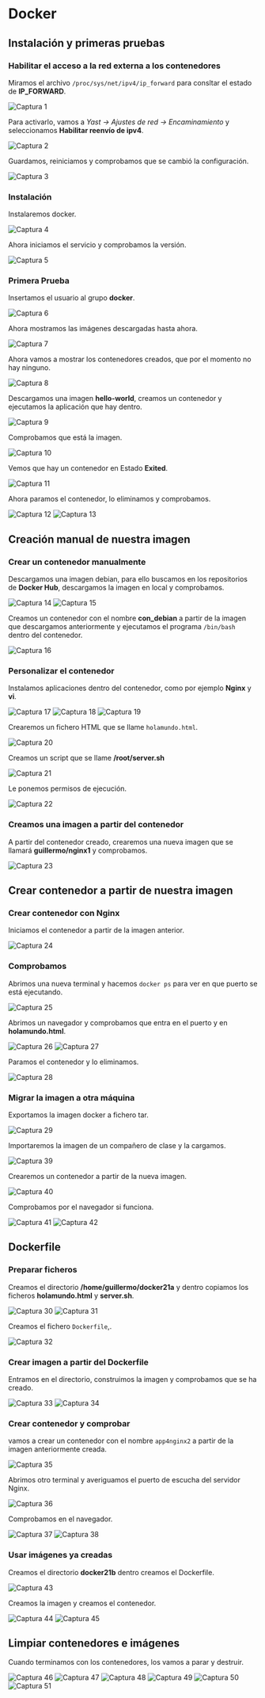 # Docker
## Instalación y primeras pruebas
### Habilitar el acceso a la red externa a los contenedores
Miramos el archivo `/proc/sys/net/ipv4/ip_forward` para consltar el estado de __IP_FORWARD__.

![Captura 1](img/1.png)

Para activarlo, vamos a _Yast -> Ajustes de red -> Encaminamiento_ y seleccionamos __Habilitar reenvío de ipv4__.

![Captura 2](img/2.png)

Guardamos, reiniciamos y comprobamos que se cambió la configuración.

![Captura 3](img/3.png)

### Instalación
Instalaremos docker.

![Captura 4](img/4.png)

Ahora iniciamos el servicio y comprobamos la versión.

![Captura 5](img/5.png)

### Primera Prueba
Insertamos el usuario al grupo __docker__.

![Captura 6](img/6.png)

Ahora mostramos las imágenes descargadas hasta ahora.

![Captura 7](img/7.png)

Ahora vamos a mostrar los contenedores creados, que por el momento no hay ninguno.

![Captura 8](img/8.png)

Descargamos una imagen __hello-world__, creamos un contenedor y ejecutamos la aplicación que hay dentro.

![Captura 9](img/9.png)

Comprobamos que está la imagen.

![Captura 10](img/10.png)

Vemos que hay un contenedor en Estado __Exited__.

![Captura 11](img/11.png)

Ahora paramos el contenedor, lo eliminamos y comprobamos.

![Captura 12](img/12.png)
![Captura 13](img/13.png)

## Creación manual de nuestra imagen
### Crear un contenedor manualmente
Descargamos una imagen debian, para ello buscamos en los repositorios de __Docker Hub__, descargamos la imagen en local y comprobamos.

![Captura 14](img/14.png)
![Captura 15](img/15.png)

Creamos un contenedor con el nombre __con_debian__ a partir de la imagen que descargamos anteriormente y ejecutamos el programa `/bin/bash` dentro del contenedor.

![Captura 16](img/16.png)

### Personalizar el contenedor
Instalamos aplicaciones dentro del contenedor, como por ejemplo __Nginx__ y __vi__.

![Captura 17](img/17.png)
![Captura 18](img/18.png)
![Captura 19](img/19.png)

Crearemos un fichero HTML que se llame `holamundo.html`.

![Captura 20](img/20.png)

Creamos un script que se llame __/root/server.sh__

![Captura 21](img/21.png)

 Le ponemos permisos de ejecución.

 ![Captura 22](img/22.png)

### Creamos una imagen a partir del contenedor
A partir del contenedor creado, crearemos una nueva imagen que se llamará __guillermo/nginx1__ y comprobamos.

![Captura 23](img/23.png)

## Crear contenedor a partir de nuestra imagen
### Crear contenedor con Nginx
Iniciamos el contenedor a partir de la imagen anterior.

![Captura 24](img/24.png)

### Comprobamos
Abrimos una nueva terminal y hacemos `docker ps` para ver en que puerto se está ejecutando.

![Captura 25](img/25.png)

Abrimos un navegador y comprobamos que entra en el puerto y en __holamundo.html__.

![Captura 26](img/26.png)
![Captura 27](img/27.png)

Paramos el contenedor y lo eliminamos.

![Captura 28](img/28.png)

### Migrar la imagen a otra máquina
Exportamos la imagen docker a fichero tar.

![Captura 29](img/29.png)

Importaremos la imagen de un compañero de clase y la cargamos.

![Captura 39](img/39.png)

Crearemos un contenedor a partir de la nueva imagen.

![Captura 40](img/40.png)

Comprobamos por el navegador si funciona.

![Captura 41](img/41.png)
![Captura 42](img/42.png)


## Dockerfile
### Preparar ficheros
Creamos el directorio __/home/guillermo/docker21a__ y dentro copiamos los ficheros __holamundo.html__ y __server.sh__.

![Captura 30](img/30.png)
![Captura 31](img/31.png)

Creamos el fichero `Dockerfile`,.

![Captura 32](img/32.png)

### Crear imagen a partir del Dockerfile

Entramos en el directorio, construimos la imagen y comprobamos que se ha creado.

![Captura 33](img/33.png)
![Captura 34](img/34.png)

### Crear contenedor y comprobar
vamos a crear un contenedor con el nombre `app4nginx2` a partir de la imagen anteriormente creada.

![Captura 35](img/35.png)

Abrimos otro terminal y averiguamos el puerto de escucha del servidor Nginx.

 ![Captura 36](img/36.png)

 Comprobamos en el navegador.

 ![Captura 37](img/37.png)
 ![Captura 38](img/38.png)

### Usar imágenes ya creadas

Creamos el directorio __docker21b__  dentro creamos el Dockerfile.

![Captura 43](img/43.png)

Creamos la imagen y creamos el contenedor.

![Captura 44](img/44.png)
![Captura 45](img/45.png)

## Limpiar contenedores e imágenes
Cuando terminamos con los contenedores, los vamos a parar y destruir.

![Captura 46](img/46.png)
![Captura 47](img/47.png)
![Captura 48](img/48.png)
![Captura 49](img/49.png)
![Captura 50](img/50.png)
![Captura 51](img/51.png)
